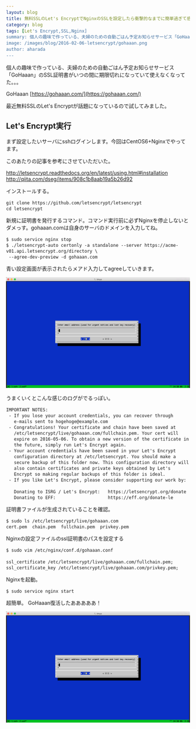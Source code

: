 ```yaml
---
layout: blog
title: 無料SSLのLet's EncryptでNginxのSSLを設定したら衝撃的なまでに簡単過ぎて感動した
category: blog
tags: [Let's Encrypt,SSL,Nginx]  
summary: 個人の趣味で作っている、夫婦のための自動ごはん予定お知らせサービス「GoHaaan」のSSL証明書がいつの間に期限切れになっていて使えなくなってた。。。
image: /images/blog/2016-02-06-letsencrypt/gohaaan.png
author: aharada
---
```


個人の趣味で作っている、夫婦のための自動ごはん予定お知らせサービス「GoHaaan」のSSL証明書がいつの間に期限切れになっていて使えなくなってた。。。

GoHaaan
[https://gohaaan.com/](https://gohaaan.com/)

最近無料SSLのLet's Encryptが話題になっているので試してみました。

## Let's Encrypt実行

まず設定したいサーバにsshログインします。今回はCentOS6+Nginxでやってます。

このあたりの記事を参考にさせていただいた。

http://letsencrypt.readthedocs.org/en/latest/using.html#installation
http://qiita.com/dseg/items/908c1b8aab19a5b26d92

インストールする。

```
git clone https://github.com/letsencrypt/letsencrypt
cd letsencrypt
```

新規に証明書を発行するコマンド。コマンド実行前に必ずNginxを停止しないとダメっす。gohaaan.comは自身のサーバのドメインを入力してね。

```
$ sudo service nginx stop
$ ./letsencrypt-auto certonly -a standalone --server https://acme-v01.api.letsencrypt.org/directory \
 --agree-dev-preview -d gohaaan.com
```

青い設定画面が表示されたらメアド入力してagreeしていきます。

![](../images/blog/2016-02-06-letsencrypt/email.png)

うまくいくとこんな感じのログがでるっぽい。

```
IMPORTANT NOTES:
 - If you lose your account credentials, you can recover through
   e-mails sent to hogehoge@example.com
 - Congratulations! Your certificate and chain have been saved at
   /etc/letsencrypt/live/gohaaan.com/fullchain.pem. Your cert will
   expire on 2016-05-06. To obtain a new version of the certificate in
   the future, simply run Let's Encrypt again.
 - Your account credentials have been saved in your Let's Encrypt
   configuration directory at /etc/letsencrypt. You should make a
   secure backup of this folder now. This configuration directory will
   also contain certificates and private keys obtained by Let's
   Encrypt so making regular backups of this folder is ideal.
 - If you like Let's Encrypt, please consider supporting our work by:

   Donating to ISRG / Let's Encrypt:   https://letsencrypt.org/donate
   Donating to EFF:                    https://eff.org/donate-le
```

証明書ファイルが生成されていることを確認。

```
$ sudo ls /etc/letsencrypt/live/gohaaan.com
cert.pem  chain.pem  fullchain.pem  privkey.pem
```

Nginxの設定ファイルのssl証明書のパスを設定する

```
$ sudo vim /etc/nginx/conf.d/gohaaan.conf

ssl_certificate /etc/letsencrypt/live/gohaaan.com/fullchain.pem;
ssl_certificate_key /etc/letsencrypt/live/gohaaan.com/privkey.pem;
```

Nginxを起動。

```
$ sudo service nginx start
```


超簡単。
GoHaaan復活したあああああ！

![](../images/blog/2016-02-06-letsencrypt/gohaaan.png)

